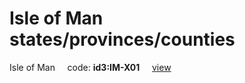 # Isle of Man states/provinces/counties
Isle of Man&nbsp;&nbsp;&nbsp;&nbsp;&nbsp;code: **id3:IM-X01**&nbsp;&nbsp;&nbsp;&nbsp;&nbsp;[view](../../export/geojson/medium/id3/im/x01.geojson)&nbsp;&nbsp;&nbsp;&nbsp;&nbsp;

